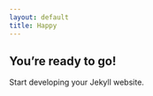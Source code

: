 ```yaml
---
layout: default
title: Happy
---
```


## You’re ready to go\!

Start developing your Jekyll website.

<div style="margin:0;padding:0;display:none" class="cms-added-content"><link href="https://cdn.cloudcannon.com/stylesheets/editor.ae97a0f7.css" rel="stylesheet" />
<script src="https://cdn.cloudcannon.com/c5n7cbv8ctm78cj49d55juap61qk4hkte4umymanerw3u/ckeditor/ckeditor/ckeditor.js"></script>
<!--
<script src="http://localhost:8000/ckeditor.js"></script>
-->
<script>
	CKEDITOR.domReady(function () {
		window.cmsLoad ? window.cmsLoad() : (window.cmsLoaded = true);
	});
</script>
</div>

